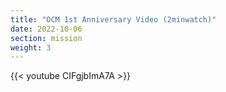 ```yaml
---
title: "OCM 1st Anniversary Video (2minwatch)"
date: 2022-10-06
section: mission
weight: 3
---
```


{{< youtube CIFgjbImA7A >}}
